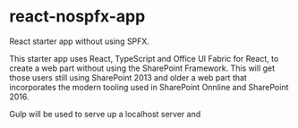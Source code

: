 # react-nospfx-app
React starter app without using SPFX.

This starter app uses React, TypeScript and Office UI Fabric for React, to create a web part without using the SharePoint Framework. This will get those users still using SharePoint 2013 and older a web part that incorporates the modern tooling used in SharePoint Onnline and SharePoint 2016.

Gulp will be used to serve up a localhost server and 

